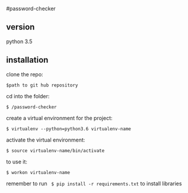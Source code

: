 #password-checker

## version
python 3.5

## installation
clone the repo:
```
$path to git hub repository

```

cd into the folder:
```
$ /password-checker
```


create a virtual environment for the project:
```
$ virtualenv --python=python3.6 virtualenv-name
```

activate the virtual environment:
```
$ source virtualenv-name/bin/activate
```



to use it:
```
$ workon virtualenv-name
```

remember to run ``` $ pip install -r requirements.txt``` to install libraries
